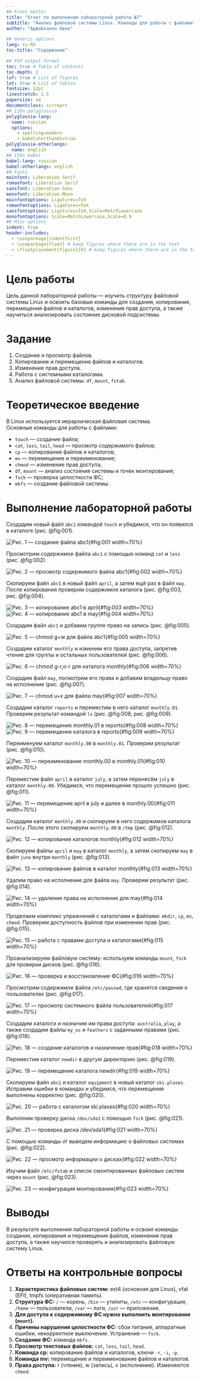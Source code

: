 ```yaml
---
## Front matter
title: "Отчет по выполнению лабораторной работы №7"
subtitle: "Анализ файловой системы Linux. Команды для работы с файлами"
author: "Аджабханян Овик"

## Generic options
lang: ru-RU
toc-title: "Содержание"

## Pdf output format
toc: true # Table of contents
toc-depth: 2
lof: true # List of figures
lot: true # List of tables
fontsize: 12pt
linestretch: 1.5
papersize: a4
documentclass: scrreprt
## I18n polyglossia
polyglossia-lang:
  name: russian
  options:
    - spelling=modern
    - babelshorthands=true
polyglossia-otherlangs:
  name: english
## I18n babel
babel-lang: russian
babel-otherlangs: english
## Fonts
mainfont: Liberation Serif
romanfont: Liberation Serif
sansfont: Liberation Sans
monofont: Liberation Mono
mainfontoptions: Ligatures=TeX
romanfontoptions: Ligatures=TeX
sansfontoptions: Ligatures=TeX,Scale=MatchLowercase
monofontoptions: Scale=MatchLowercase,Scale=0.9
## Misc options
indent: true
header-includes:
  - \usepackage{indentfirst}
  - \usepackage{float} # keep figures where there are in the text
  - \floatplacement{figure}{H} # keep figures where there are in the text
---
```


# Цель работы

Цель данной лабораторной работы — изучить структуру файловой системы Linux и освоить базовые команды для создания, копирования, перемещения файлов и каталогов, изменения прав доступа, а также научиться анализировать состояние дисковой подсистемы.

# Задание

1. Создание и просмотр файлов.  
2. Копирование и перемещение файлов и каталогов.  
3. Изменение прав доступа.  
4. Работа с системными каталогами.  
5. Анализ файловой системы: `df`, `mount`, `fstab`.  

# Теоретическое введение

В Linux используется иерархическая файловая система.  
Основные команды для работы с файлами:  

- `touch` — создание файла;  
- `cat`, `less`, `tail`, `head` — просмотр содержимого файлов;  
- `cp` — копирование файлов и каталогов;  
- `mv` — перемещение и переименование;  
- `chmod` — изменение прав доступа;  
- `df`, `mount` — анализ состояния системы и точек монтирования;  
- `fsck` — проверка целостности ФС;  
- `mkfs` — создание файловой системы.  

# Выполнение лабораторной работы

Создадим новый файл `abc1` командой `touch` и убедимся, что он появился в каталоге (рис. @fig:001).  

![Рис. 1 — создание файла abc1](image/01.png){#fig:001 width=70%}

Просмотрим содержимое файла `abc1` с помощью команд `cat` и `less` (рис. @fig:002).  

![Рис. 2 — просмотр содержимого файла abc1](image/02.png){#fig:002 width=70%}

Скопируем файл `abc1` в новый файл `april`, а затем ещё раз в файл `may`. После копирования проверим содержимое каталога (рис. @fig:003, рис. @fig:004).  

![Рис. 3 — копирование abc1 в april](image/03.png){#fig:003 width=70%}
![Рис. 4 — копирование abc1 в may](image/04.png){#fig:004 width=70%}

Создадим файл `abc1` и добавим группе право на запись (рис. @fig:005).  

![Рис. 5 — chmod g+w для файла abc1](image/05.png){#fig:005 width=70%}

Создадим каталог `monthly` и изменим его права доступа, запретив чтение для группы и остальных пользователей (рис. @fig:006).  

![Рис. 6 — chmod g-r,o-r для каталога monthly](image/06.png){#fig:006 width=70%}

Создадим файл `may`, посмотрим его права и добавим владельцу право на исполнение (рис. @fig:007).  

![Рис. 7 — chmod u+x для файла may](image/07.png){#fig:007 width=70%}

Создадим каталог `reports` и переместим в него каталог `monthly.01`. Проверим результат командой `ls` (рис. @fig:008, рис. @fig:009).  

![Рис. 8 — перемещение monthly.01 в reports](image/08.png){#fig:008 width=70%}
![Рис. 9 — перемещение каталога в reports](image/09.png){#fig:009 width=70%}

Переименуем каталог `monthly.00` в `monthly.01`. Проверим результат (рис. @fig:010).  

![Рис. 10 — переименование monthly.00 в monthly.01](image/10.png){#fig:010 width=70%}

Переместим файл `april` в каталог `july`, а затем перенесём `july` в каталог `monthly.00`. Убедимся, что перемещение прошло успешно (рис. @fig:011).  

![Рис. 11 — перемещение april в july и далее в monthly.00](image/11.png){#fig:011 width=70%}

Создадим каталог `monthly.00` и скопируем в него содержимое каталога `monthly`. После этого скопируем `monthly.00` в `/tmp` (рис. @fig:012).  

![Рис. 12 — копирование каталогов monthly](image/12.png){#fig:012 width=70%}

Скопируем файлы `april` и `may` в каталог `monthly`, а затем скопируем `may` в файл `june` внутри `monthly` (рис. @fig:013).  

![Рис. 13 — копирование файлов в каталог monthly](image/13.png){#fig:013 width=70%}

Удалим право на исполнение для файла `may`. Проверим результат (рис. @fig:014).  

![Рис. 14 — удаление права на исполнение для may](image/14.png){#fig:014 width=70%}

Проделаем комплекс упражнений с каталогами и файлами: `mkdir`, `cp`, `mv`, `chmod`. Проверим доступность файлов при изменении прав (рис. @fig:015).  

![Рис. 15 — работа с правами доступа и каталогами](image/15.png){#fig:015 width=70%}

Проанализируем файловую систему: используем команды `mount`, `fsck` для проверки дисков (рис. @fig:016).  

![Рис. 16 — проверка и восстановление ФС](image/16.png){#fig:016 width=70%}

Просмотрим содержимое файла `/etc/passwd`, где хранятся сведения о пользователях (рис. @fig:017).  

![Рис. 17 — просмотр системного файла пользователей](image/17.png){#fig:017 width=70%}

Создадим каталоги и назначим им права доступа: `australia`, `play`, а также создадим файлы `my_os` и `feathers` с заданными правами (рис. @fig:018).  

![Рис. 18 — создание каталогов и назначение прав](image/18.png){#fig:018 width=70%}

Переместим каталог `newdir` в другую директорию (рис. @fig:019).  

![Рис. 19 — перемещение каталога newdir](image/19.png){#fig:019 width=70%}

Скопируем файл `abc1` и каталог `equipment` в новый каталог `ski.plases`. Исправим ошибки в командах и убедимся, что перемещения выполнены корректно (рис. @fig:020).  

![Рис. 20 — работа с каталогом ski.plases](image/20.png){#fig:020 width=70%}

Выполним проверку диска `/dev/sda1` с помощью `fsck` (рис. @fig:021).  

![Рис. 21 — проверка диска /dev/sda1](image/21.png){#fig:021 width=70%}

С помощью команды `df` выведем информацию о файловых системах (рис. @fig:022).  

![Рис. 22 — просмотр информации о дисках](image/22.png){#fig:022 width=70%}

Изучим файл `/etc/fstab` и список смонтированных файловых систем через `mount` (рис. @fig:023).  

![Рис. 23 — конфигурация монтирования](image/23.png){#fig:023 width=70%}

# Выводы

В результате выполнения лабораторной работы я освоил команды создания, копирования и перемещения файлов, изменения прав доступа, а также научился проверять и анализировать файловую систему Linux.

# Ответы на контрольные вопросы

1. **Характеристика файловых систем:** ext4 (основная для Linux), vfat (EFI), tmpfs (оперативная память).  
2. **Структура ФС:** `/` — корень, `/bin` — утилиты, `/etc` — конфигурация, `/home` — пользователи, `/var` — логи, `/usr` — приложения.  
3. **Для доступа к содержимому ФС нужно выполнить монтирование (`mount`).**  
4. **Причины нарушения целостности ФС:** сбои питания, аппаратные ошибки, некорректное выключение. Устранение — `fsck`.  
5. **Создание ФС:** команда `mkfs`.  
6. **Просмотр текстовых файлов:** `cat`, `less`, `tail`, `head`.  
7. **Команда cp:** копирование файлов и каталогов, ключи `-r`, `-i`, `-p`.  
8. **Команда mv:** перемещение и переименование файлов и каталогов.  
9. **Права доступа:** r (чтение), w (запись), x (исполнение). Изменяются `chmod`.  

